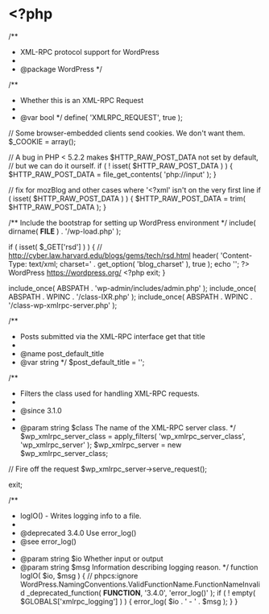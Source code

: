 # <?php
/**
 * XML-RPC protocol support for WordPress
 *
 * @package WordPress
 */

/**
 * Whether this is an XML-RPC Request
 *
 * @var bool
 */
define( 'XMLRPC_REQUEST', true );

// Some browser-embedded clients send cookies. We don't want them.
$_COOKIE = array();

// A bug in PHP < 5.2.2 makes $HTTP_RAW_POST_DATA not set by default,
// but we can do it ourself.
if ( ! isset( $HTTP_RAW_POST_DATA ) ) {
	$HTTP_RAW_POST_DATA = file_get_contents( 'php://input' );
}

// fix for mozBlog and other cases where '<?xml' isn't on the very first line
if ( isset( $HTTP_RAW_POST_DATA ) ) {
	$HTTP_RAW_POST_DATA = trim( $HTTP_RAW_POST_DATA );
}

/** Include the bootstrap for setting up WordPress environment */
include( dirname( __FILE__ ) . '/wp-load.php' );

if ( isset( $_GET['rsd'] ) ) { // http://cyber.law.harvard.edu/blogs/gems/tech/rsd.html
	header( 'Content-Type: text/xml; charset=' . get_option( 'blog_charset' ), true );
	echo '<?xml version="1.0" encoding="' . get_option( 'blog_charset' ) . '"?' . '>';
	?>
<rsd version="1.0" xmlns="http://archipelago.phrasewise.com/rsd">
	<service>
		<engineName>WordPress</engineName>
		<engineLink>https://wordpress.org/</engineLink>
		<homePageLink><?php bloginfo_rss( 'url' ); ?></homePageLink>
		<apis>
			<api name="WordPress" blogID="1" preferred="true" apiLink="<?php echo site_url( 'xmlrpc.php', 'rpc' ); ?>" />
			<api name="Movable Type" blogID="1" preferred="false" apiLink="<?php echo site_url( 'xmlrpc.php', 'rpc' ); ?>" />
			<api name="MetaWeblog" blogID="1" preferred="false" apiLink="<?php echo site_url( 'xmlrpc.php', 'rpc' ); ?>" />
			<api name="Blogger" blogID="1" preferred="false" apiLink="<?php echo site_url( 'xmlrpc.php', 'rpc' ); ?>" />
			<?php
			/**
			 * Add additional APIs to the Really Simple Discovery (RSD) endpoint.
			 *
			 * @link http://cyber.law.harvard.edu/blogs/gems/tech/rsd.html
			 *
			 * @since 3.5.0
			 */
			do_action( 'xmlrpc_rsd_apis' );
			?>
		</apis>
	</service>
</rsd>
	<?php
	exit;
}

include_once( ABSPATH . 'wp-admin/includes/admin.php' );
include_once( ABSPATH . WPINC . '/class-IXR.php' );
include_once( ABSPATH . WPINC . '/class-wp-xmlrpc-server.php' );

/**
 * Posts submitted via the XML-RPC interface get that title
 *
 * @name post_default_title
 * @var string
 */
$post_default_title = '';

/**
 * Filters the class used for handling XML-RPC requests.
 *
 * @since 3.1.0
 *
 * @param string $class The name of the XML-RPC server class.
 */
$wp_xmlrpc_server_class = apply_filters( 'wp_xmlrpc_server_class', 'wp_xmlrpc_server' );
$wp_xmlrpc_server       = new $wp_xmlrpc_server_class;

// Fire off the request
$wp_xmlrpc_server->serve_request();

exit;

/**
 * logIO() - Writes logging info to a file.
 *
 * @deprecated 3.4.0 Use error_log()
 * @see error_log()
 *
 * @param string $io Whether input or output
 * @param string $msg Information describing logging reason.
 */
function logIO( $io, $msg ) { // phpcs:ignore WordPress.NamingConventions.ValidFunctionName.FunctionNameInvalid
	_deprecated_function( __FUNCTION__, '3.4.0', 'error_log()' );
	if ( ! empty( $GLOBALS['xmlrpc_logging'] ) ) {
		error_log( $io . ' - ' . $msg );
	}
}
